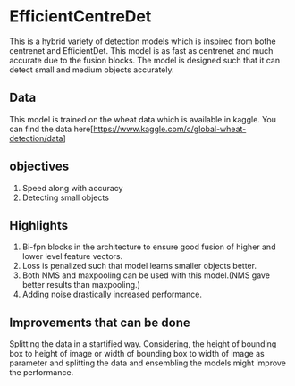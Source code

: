 # EfficientCentreDet
This is a hybrid variety of detection models which is inspired from bothe centrenet and EfficientDet. This model is as fast as centrenet and much accurate due to the fusion blocks. The model is designed such that it can detect small and medium objects accurately.
## Data
This model is trained on the wheat data which is available in kaggle.
You can find the data here[https://www.kaggle.com/c/global-wheat-detection/data]
## objectives
1. Speed along with accuracy
2. Detecting small objects 
## Highlights
1. Bi-fpn blocks in the architecture to ensure good fusion of higher and lower level feature vectors.
2. Loss is penalized such that model learns smaller objects better.
3. Both NMS and maxpooling can be used with this model.(NMS gave better results than maxpooling.)
4. Adding noise drastically increased performance.
## Improvements that can be done
Splitting the data in a startified way. Considering, the height of bounding box to height of image or width of bounding box to width of image as parameter and splitting the data and ensembling the models might improve the performance.
